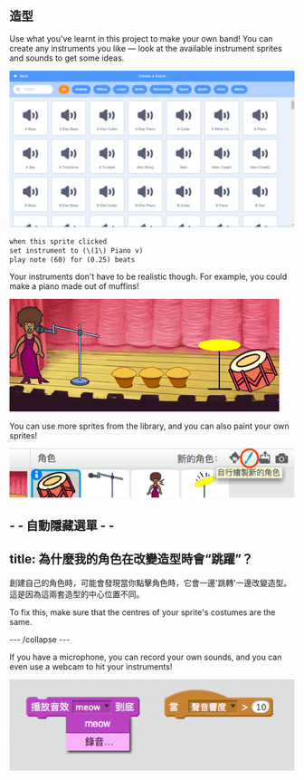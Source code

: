 ## 造型

Use what you've learnt in this project to make your own band! You can create any instruments you like — look at the available instrument sprites and sounds to get some ideas.

![截圖](images/band-ideas-sounds.png)

```blocks3
when this sprite clicked
set instrument to (\(1\) Piano v)
play note (60) for (0.25) beats
```

Your instruments don't have to be realistic though. For example, you could make a piano made out of muffins!

![截圖](images/band-piano.png)

You can use more sprites from the library, and you can also paint your own sprites!

![截圖](images/band-draw.png)

## - - 自動隱藏選單 - -

## title: 為什麼我的角色在改變造型時會“跳躍”？

創建自己的角色時，可能會發現當你點擊角色時，它會一邊'跳轉'一邊改變造型。這是因為這兩套造型的中心位置不同。

To fix this, make sure that the centres of your sprite's costumes are the same.

\--- /collapse \---

If you have a microphone, you can record your own sounds, and you can even use a webcam to hit your instruments!

![截圖](images/band-io.png)